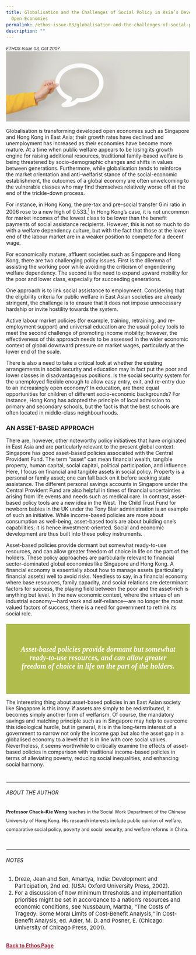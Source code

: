 ```yaml
---
title: Globalisation and the Challenges of Social Policy in Asia’s Developed
  Open Economies
permalink: /ethos-issue-03/globalisation-and-the-challenges-of-social-policy-in-asia-developed-open-economies/
description: ""
---
```

<style>

.back a
{
	color: #9f2943;
	font-weight: bold;
}

#banner img
{
	width:100%;
}
	
.author
{
border-bottom: 1px solid black;
margin-top:40px;
padding-bottom:30px;
border-top: 1px solid black;	

}

.author p {
	font-size: 0.9em;
	line-height:24px !important;
	}	
	

.break
{
   border-top: 1px solid  black;
   border-bottom: 1px solid black;
	 padding:20px;
	text-align:center;
	margin-top:50px;
}
	
.break1
{
font-family: Georgia;
	font-size:20px;
	font-style: italic;
	font-weight: bold;
}

.boxheader {
	color: white !important;
	}	
	
.green
{
background-color: #B0BC4C;
padding: 30px;
margin-top:20px;
font-family: Georgia;
font-size:20px;
font-style: italic;
text-align: center;
}
		
.green h5
{
color: white;	
}				

.containerbox {
	background-color: #B7C9E2;
	border-radius: 10px;
	padding: 5%;
	margin-top: 5%;
	}	

li {
	font-size: 15px !important;
	
	}	
	
.notestop
{
	font-size: 15px;
	line-height:22px !important;
}	
	

</style>



<em><small>ETHOS Issue 03, Oct 2007</small></em>
<img src="/images/Landing_Banner_Images/banner_opinion.jpg">


<p>Globalisation is transforming developed open economies such as Singapore and Hong Kong in East Asia; their growth rates have declined and unemployment has increased as their economies have become more mature. At a time when public welfare appears to be losing its growth engine for raising additional resources, traditional family-based welfare is being threatened by socio-demographic changes and shifts in values between generations. Furthermore, while globalisation tends to reinforce the market orientation and anti-welfarist stance of the social-economic establishment, the outcomes of a global economy are often unwelcoming to the vulnerable classes who may find themselves relatively worse off at the end of the trickle-down process.</p>

<p>For instance, in Hong Kong, the pre-tax and pre-social transfer Gini ratio in 2006 rose to a new high of 0.533.<a href="#noteses.aspx#notes"><sup>1</sup></a> In Hong Kong’s case, it is not uncommon for market incomes of the lowest class to be lower than the benefit payments of social assistance recipients. However, this is not so much to do with a welfare dependency culture, but with the fact that those at the lower end of the labour market are in a weaker position to compete for a decent wage.</p>

<p>For economically mature, affluent societies such as Singapore and Hong Kong, there are two challenging policy issues. First is the dilemma of assisting the working poor while avoiding the criticism of engendering welfare dependency. The second is the need to expand upward mobility for the poor and lower class, especially for succeeding generations.</p>

<p>One approach is to link social assistance to employment. Considering that the eligibility criteria for public welfare in East Asian societies are already stringent, the challenge is to ensure that it does not impose unnecessary hardship or invite hostility towards the system.</p>

<p>Active labour market policies (for example, training, retraining, and re-employment support) and universal education are the usual policy tools to meet the second challenge of promoting income mobility; however, the effectiveness of this approach needs to be assessed in the wider economic context of global downward pressure on market wages, particularly at the lower end of the scale.</p>

<p>There is also a need to take a critical look at whether the existing arrangements in social security and education may in fact put the poor and lower classes in disadvantageous positions. Is the social security system for the unemployed flexible enough to allow easy entry, exit, and re-entry due to an increasingly open economy? In education, are there equal opportunities for children of different socio-economic backgrounds? For instance, Hong Kong has adopted the principle of local admission to primary and secondary schools, but the fact is that the best schools are often located in middle-class neighbourhoods.</p>

<h3>AN ASSET-BASED APPROACH</h3>

<p>There are, however, other noteworthy policy initiatives that have originated in East Asia and are particularly relevant to the present global context. Singapore has good asset-based policies associated with the Central Provident Fund. The term “asset” can mean financial wealth, tangible property, human capital, social capital, political participation, and influence. Here, I focus on financial and tangible assets in social policy. Property is a personal or family asset; one can fall back on it before seeking state assistance. The different personal savings accounts in Singapore under the Central Provident Fund are also helpful in times of financial uncertainties arising from life events and needs such as medical care. In contrast, asset-based policy tools are a new idea in the West. The Child Trust Fund for newborn babies in the UK under the Tony Blair administration is an example of such an initiative. While income-based policies are more about consumption as well-being, asset-based tools are about building one’s capabilities; it is hence investment-oriented. Social and economic development are thus built into these policy instruments.</p>

<p>Asset-based policies provide dormant but somewhat ready-to-use resources, and can allow greater freedom of choice in life on the part of the holders. These policy approaches are particularly relevant to financial sector-dominated global economies like Singapore and Hong Kong. A financial economy is essentially about how to manage assets (particularly financial assets) well to avoid risks. Needless to say, in a financial economy where base resources, family capacity, and social relations are determinant factors for success, the playing field between the poor and the asset-rich is anything but level. In the new economic context, where the virtues of an industrial economy—hard work and self-reliance—are no longer the most valued factors of success, there is a need for government to rethink its social role.</p>



<div class="green">
<h5><em>
Asset-based policies provide dormant but somewhat ready-to-use resources, and can allow greater freedom of choice in life on the part of the holders.
</em></h5>
</div>

<p>The interesting thing about asset-based policies in an East Asian society like Singapore is this irony: if assets are simply to be redistributed, it becomes simply another form of welfarism. Of course, the mandatory savings and matching principle such as in Singapore may help to overcome this ideological hurdle, but in general, it is in the long-term interest of a government to narrow not only the income gap but also the asset gap in a globalised economy to a level that is in line with core social values. Nevertheless, it seems worthwhile to critically examine the effects of asset-based policies in comparison with traditional income-based policies in terms of alleviating poverty, reducing social inequalities, and enhancing social harmony.</p>

<div class="author">

<h6>ABOUT THE AUTHOR</h6>

<p class="small-text"><strong>Professor Chack–Kie Wong</strong> teaches in the Social Work Department of the Chinese University of Hong Kong. His research interests include public opinion of welfare, comparative social policy, poverty and social security, and welfare reforms in China. </p>

</div>

<h6><a name="notes"></a>NOTES</h6>

<ol>
<li>Dreze, Jean and Sen, Amartya, India: Development and Participation, 2nd ed. (USA: Oxford University Press, 2002).</li>
<li>For a discussion of how minimum thresholds and implementation priorities might be set in accordance to a nation’s resources and economic conditions, see Nussbaum, Martha, “The Costs of Tragedy: Some Moral Limits of Cost-Benefit Analysis,” in Cost-Benefit Analysis, ed. Adler, M. D. and Posner, E. (Chicago: University of Chicago Press, 2001).</li>
</ol>

<br>

<div class="back">
<a href="/ethos/">Back to Ethos Page</a>	
</div>